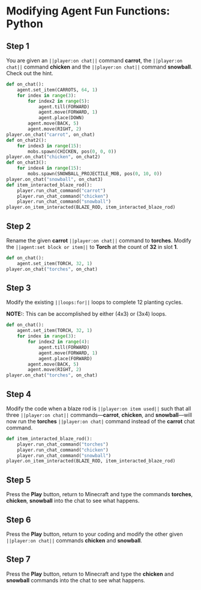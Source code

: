 # Modifying Agent Fun Functions: Python

## Step 1
You are given an ``||player:on chat||`` command **carrot**, the ``||player:on chat||`` command **chicken** and the ``||player:on chat||`` command **snowball**. Check out the hint.

```python
def on_chat():
    agent.set_item(CARROTS, 64, 1)
    for index in range(3):
        for index2 in range(5):
            agent.till(FORWARD)
            agent.move(FORWARD, 1)
            agent.place(DOWN)
        agent.move(BACK, 5)
        agent.move(RIGHT, 2)
player.on_chat("carrot", on_chat)
def on_chat2():
    for index3 in range(15):
        mobs.spawn(CHICKEN, pos(0, 0, 0))
player.on_chat("chicken", on_chat2)
def on_chat3():
    for index4 in range(15):
        mobs.spawn(SNOWBALL_PROJECTILE_MOB, pos(0, 10, 0))
player.on_chat("snowball", on_chat3)
def item_interacted_blaze_rod():
    player.run_chat_command("carrot")
    player.run_chat_command("chicken")
    player.run_chat_command("snowball")
player.on_item_interacted(BLAZE_ROD, item_interacted_blaze_rod)
```

## Step 2
Rename the given **carrot** ``||player:on chat||`` command to **torches**.  Modify the ``||agent:set block or item||`` to **Torch** at the count of **32** in slot **1**.

```python
def on_chat():
    agent.set_item(TORCH, 32, 1)
player.on_chat("torches", on_chat)
```

## Step 3

Modify the existing ``||loops:for||`` loops to complete 12 planting cycles.

**NOTE:**: This can be accomplished by either (4x3) or (3x4) loops.

```python
def on_chat():
    agent.set_item(TORCH, 32, 1)
    for index in range(3):
        for index2 in range(4):
            agent.till(FORWARD)
            agent.move(FORWARD, 1)
            agent.place(FORWARD)
        agent.move(BACK, 5)
        agent.move(RIGHT, 2)
player.on_chat("torches", on_chat)
```

## Step 4
Modify the code when a blaze rod is ``||player:on item used||`` such that all three ``||player:on chat||`` commands—**carrot**, **chicken**, and **snowball**—will now run the **torches** ``||player:on chat|`` command instead of the **carrot** chat command. 

```python
def item_interacted_blaze_rod():
    player.run_chat_command("torches")
    player.run_chat_command("chicken")
    player.run_chat_command("snowball")
player.on_item_interacted(BLAZE_ROD, item_interacted_blaze_rod)
```

## Step 5
Press the **Play** button, return to Minecraft and type the commands **torches**, **chicken**, **snowball** into the chat to see what happens. 

## Step 6
Press the **Play** button, return to your coding and modify the other given ``||player:on chat||`` commands **chicken** and **snowball**.

## Step 7
Press the **Play** button, return to Minecraft and type the **chicken** and **snowball** commands into the chat to see what happens. 
